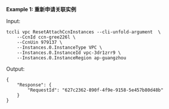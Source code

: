 **Example 1: 重新申请关联实例**



Input: 

```
tccli vpc ResetAttachCcnInstances --cli-unfold-argument  \
    --CcnId ccn-gree226l \
    --CcnUin 979137 \
    --Instances.0.InstanceType VPC \
    --Instances.0.InstanceId vpc-3dr1zrr9 \
    --Instances.0.InstanceRegion ap-guangzhou
```

Output: 
```
{
    "Response": {
        "RequestId": "627c2362-890f-4f9e-9158-5e457b80d48b"
    }
}
```

